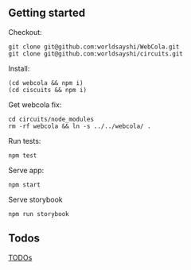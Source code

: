 
## Getting started

Checkout:
```
git clone git@github.com:worldsayshi/WebCola.git
git clone git@github.com:worldsayshi/circuits.git
```
Install:
```
(cd webcola && npm i)
(cd ciscuits && npm i) 
```
Get webcola fix:
```
cd circuits/node_modules
rm -rf webcola && ln -s ../../webcola/ .
```
Run tests:
```
npm test
```
Serve app:
```
npm start
```
Serve storybook
```
npm run storybook
```


## Todos

[TODOs](./TODO.md)

